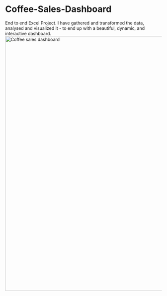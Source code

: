 # Coffee-Sales-Dashboard
End to end Excel Project. I have gathered and transformed the data, analysed and visualized it - to end up with a beautiful, dynamic, and interactive dashboard.
<img width="819" alt="Coffee sales dashboard" src="https://github.com/Shivangi0302/Coffee-Sales-Dashboard/assets/143943869/ec9537d7-ad22-428c-99af-c2423acd3471">
